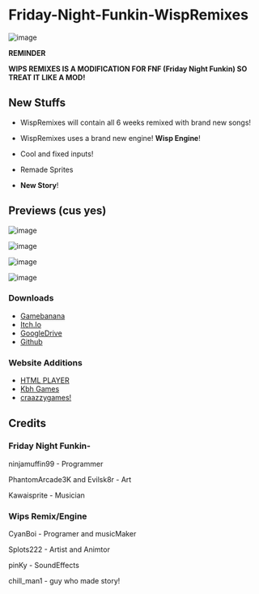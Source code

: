 # Friday-Night-Funkin-WispRemixes

![image](https://user-images.githubusercontent.com/84461200/128633302-960fde13-5d7e-404f-b241-f6ff95c64cee.png)

**REMINDER**

**WIPS REMIXES IS A MODIFICATION FOR FNF (Friday Night Funkin) SO TREAT IT LIKE A MOD!**

## New Stuffs

- WispRemixes will contain all 6 weeks remixed with brand new songs!

- WispRemixes uses a brand new engine! **Wisp Engine**!

- Cool and fixed inputs!

- Remade Sprites

- **New Story**!

## Previews (cus yes)

![image](https://user-images.githubusercontent.com/84461200/128614499-6f0a3521-e8de-4ccb-8c73-792e5b170185.png)

![image](https://user-images.githubusercontent.com/84461200/128614519-7de21082-ca1f-4b27-a7af-d0e54dc7543f.png)

![image](https://user-images.githubusercontent.com/84461200/128614558-c0cc71e7-9e4c-45ce-b36a-73e26f0e0564.png)

![image](https://user-images.githubusercontent.com/84461200/128614595-3b95275a-91d4-4924-8fe2-c8cd020b4386.png)

### Downloads
- [Gamebanana]()
- [Itch.Io]()
- [GoogleDrive]()
- [Github]()
### Website Additions
- [HTML PLAYER]()
- [Kbh Games]()
- [craazzygames!]()

## Credits

### **Friday Night Funkin-**

ninjamuffin99 - Programmer

PhantomArcade3K and Evilsk8r - Art

Kawaisprite - Musician

### **Wips Remix/Engine**

CyanBoi - Programer and musicMaker

Splots222 - Artist and Animtor

pinKy - SoundEffects

chill_man1 - guy who made story!
